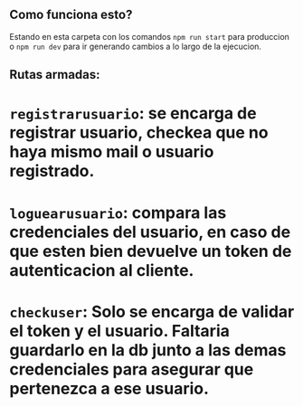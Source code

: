 ## Como funciona esto?
Estando en esta carpeta con los comandos `npm run start` para produccion o `npm run dev` para ir generando cambios a lo largo de la ejecucion.

## Rutas armadas:
# `registrarusuario`: se encarga de registrar usuario, checkea que no haya mismo mail o usuario registrado.
# `loguearusuario`:  compara las credenciales del usuario, en caso de que esten bien devuelve un token de autenticacion al cliente.
# `checkuser`: Solo se encarga de validar el token y el usuario. Faltaria guardarlo en la db junto a las demas credenciales para asegurar que pertenezca a ese usuario.
